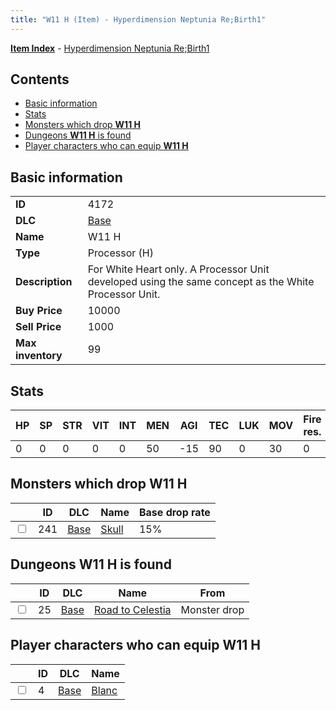 ```yaml
---
title: "W11 H (Item) - Hyperdimension Neptunia Re;Birth1"
---
```


[**Item Index**](/neptunia/rb1/item/index.html) - [Hyperdimension Neptunia Re;Birth1](/neptunia/rb1)

## Contents

- [Basic information](#basic-information)
- [Stats](#stats)
- [Monsters which drop **W11 H**](#monsters-which-drop-w11-h)
- [Dungeons **W11 H** is found](#dungeons-w11-h-is-found)
- [Player characters who can equip **W11 H**](#player-characters-who-can-equip-w11-h)

## Basic information

|   |   |
| -- | -- |
| **ID** | 4172 |
| **DLC** | [Base](/neptunia/rb1/dlc/1-base.html) |
| **Name** | W11 H |
| **Type** | Processor (H) |
| **Description** | For White Heart only. A Processor Unit developed using the same concept as the White Processor Unit. |
| **Buy Price** | 10000 |
| **Sell Price** | 1000 |
| **Max inventory** | 99 |

## Stats

| HP | SP | STR | VIT | INT | MEN | AGI | TEC | LUK | MOV | Fire res. | Ice res. | Wind res. | Lightning res. |
| -- | -- | --- | --- | --- | --- | --- | --- | --- | --- | --------- | -------- | --------- | -------------- |
| 0 | 0 | 0 | 0 | 0 | 50 | -15 | 90 | 0 | 30 | 0 | 0 | 0 | 0 |

## Monsters which drop **W11 H**

|    | ID | DLC | Name | Base drop rate |
| -- | -- | --- | ---- | -------------- |
| <input type="checkbox" id="rb1-monster-1-241" class="trackbox" /> | 241 | [Base](/neptunia/rb1/dlc/1-base.html) | [Skull](/neptunia/rb1/monster/1-241-skull.html) | 15% |

## Dungeons **W11 H** is found

|    | ID | DLC | Name | From |
| -- | -- | --- | ---- | ---- |
| <input type="checkbox" id="rb1-dungeon-1-25" class="trackbox" /> | 25 | [Base](/neptunia/rb1/dlc/1-base.html) | [Road to Celestia](/neptunia/rb1/dungeon/1-25-road-to-celestia.html) | Monster drop |

## Player characters who can equip **W11 H**

|    | ID | DLC | Name |
| -- | -- | --- | ---- |
| <input type="checkbox" id="rb1-player-1-4" class="trackbox" /> | 4 | [Base](/neptunia/rb1/dlc/1-base.html) | [Blanc](/neptunia/rb1/player/1-4-blanc.html) |